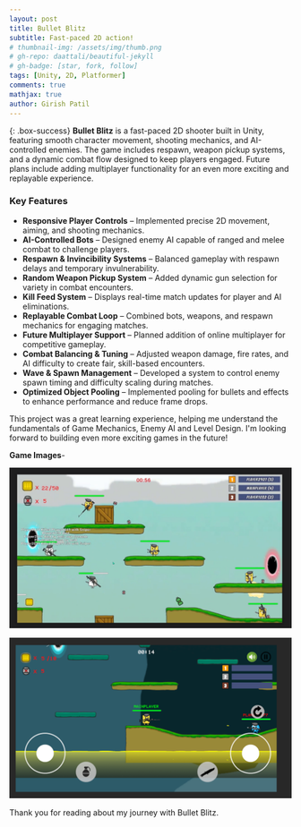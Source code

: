 ```yaml
---
layout: post
title: Bullet Blitz
subtitle: Fast-paced 2D action!
# thumbnail-img: /assets/img/thumb.png
# gh-repo: daattali/beautiful-jekyll
# gh-badge: [star, fork, follow]
tags: [Unity, 2D, Platformer]
comments: true
mathjax: true
author: Girish Patil
---
```


<!-- success warning error note -->
{: .box-success}
**Bullet Blitz** is a fast-paced 2D shooter built in Unity, featuring smooth character movement, shooting mechanics, and AI-controlled enemies. The game includes respawn, weapon pickup systems, and a dynamic combat flow designed to keep players engaged. Future plans include adding multiplayer functionality for an even more exciting and replayable experience.


### Key Features

- **Responsive Player Controls** – Implemented precise 2D movement, aiming, and shooting mechanics.
- **AI-Controlled Bots** – Designed enemy AI capable of ranged and melee combat to challenge players.
- **Respawn & Invincibility Systems** – Balanced gameplay with respawn delays and temporary invulnerability.
- **Random Weapon Pickup System** – Added dynamic gun selection for variety in combat encounters.
- **Kill Feed System** – Displays real-time match updates for player and AI eliminations.
- **Replayable Combat Loop** – Combined bots, weapons, and respawn mechanics for engaging matches.
- **Future Multiplayer Support** – Planned addition of online multiplayer for competitive gameplay.
- **Combat Balancing & Tuning** – Adjusted weapon damage, fire rates, and AI difficulty to create fair, skill-based encounters.
- **Wave & Spawn Management** – Developed a system to control enemy spawn timing and difficulty scaling during matches.
- **Optimized Object Pooling** – Implemented pooling for bullets and effects to enhance performance and reduce frame drops.

This project was a great learning experience, helping me understand the fundamentals of Game Mechanics, Enemy AI and Level Design. I'm looking forward to building even more exciting games in the future!

**Game Images**-

![Image 1](<../assets/img/Screenshot 2025-09-29 144831.png>)

![Image 2](<../assets/img/Screenshot 2025-09-29 145023.png>) 

Thank you for reading about my journey with Bullet Blitz.
